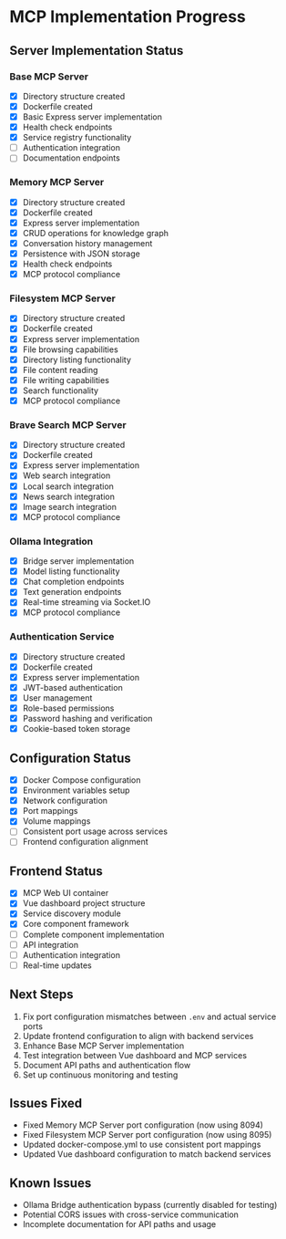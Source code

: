 # MCP Implementation Progress

## Server Implementation Status

### Base MCP Server
- [x] Directory structure created
- [x] Dockerfile created
- [x] Basic Express server implementation
- [x] Health check endpoints
- [x] Service registry functionality
- [ ] Authentication integration
- [ ] Documentation endpoints

### Memory MCP Server
- [x] Directory structure created
- [x] Dockerfile created
- [x] Express server implementation
- [x] CRUD operations for knowledge graph
- [x] Conversation history management
- [x] Persistence with JSON storage
- [x] Health check endpoints
- [x] MCP protocol compliance

### Filesystem MCP Server
- [x] Directory structure created
- [x] Dockerfile created
- [x] Express server implementation
- [x] File browsing capabilities
- [x] Directory listing functionality
- [x] File content reading
- [x] File writing capabilities
- [x] Search functionality
- [x] MCP protocol compliance

### Brave Search MCP Server
- [x] Directory structure created
- [x] Dockerfile created
- [x] Express server implementation
- [x] Web search integration
- [x] Local search integration
- [x] News search integration
- [x] Image search integration
- [x] MCP protocol compliance

### Ollama Integration
- [x] Bridge server implementation
- [x] Model listing functionality
- [x] Chat completion endpoints
- [x] Text generation endpoints
- [x] Real-time streaming via Socket.IO
- [x] MCP protocol compliance

### Authentication Service
- [x] Directory structure created
- [x] Dockerfile created
- [x] Express server implementation
- [x] JWT-based authentication
- [x] User management
- [x] Role-based permissions
- [x] Password hashing and verification
- [x] Cookie-based token storage

## Configuration Status
- [x] Docker Compose configuration
- [x] Environment variables setup
- [x] Network configuration
- [x] Port mappings
- [x] Volume mappings
- [ ] Consistent port usage across services
- [ ] Frontend configuration alignment

## Frontend Status
- [x] MCP Web UI container
- [x] Vue dashboard project structure
- [x] Service discovery module
- [x] Core component framework
- [ ] Complete component implementation
- [ ] API integration
- [ ] Authentication integration
- [ ] Real-time updates

## Next Steps
1. Fix port configuration mismatches between `.env` and actual service ports
2. Update frontend configuration to align with backend services
3. Enhance Base MCP Server implementation
4. Test integration between Vue dashboard and MCP services
5. Document API paths and authentication flow
6. Set up continuous monitoring and testing

## Issues Fixed
- Fixed Memory MCP Server port configuration (now using 8094)
- Fixed Filesystem MCP Server port configuration (now using 8095)
- Updated docker-compose.yml to use consistent port mappings
- Updated Vue dashboard configuration to match backend services

## Known Issues
- Ollama Bridge authentication bypass (currently disabled for testing)
- Potential CORS issues with cross-service communication
- Incomplete documentation for API paths and usage
